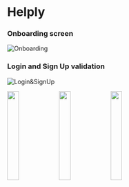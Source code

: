 
# Helply

### Onboarding screen
![Onboarding](https://media.giphy.com/media/BrkXx3t2LLwZPgMYNS/giphy.gif)

### Login and Sign Up validation
![Login&SignUp](https://media.giphy.com/media/ngCDBfoBRnC3HFwhkf/giphy.gif)

<img src="https://user-images.githubusercontent.com/40695548/118972019-c0fdba80-b978-11eb-8344-2e6b741f20cd.gif" width="23%">
<img src="https://user-images.githubusercontent.com/40695548/118972061-cc50e600-b978-11eb-9b5e-91269fb5cd73.gif" width="23%">
<img src="https://user-images.githubusercontent.com/40695548/118972547-5731e080-b979-11eb-905e-dc9768d6ef24.gif" width="23%">
